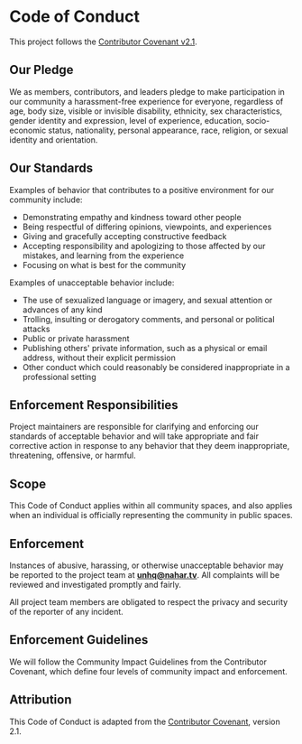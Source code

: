 # Code of Conduct

This project follows the [Contributor Covenant v2.1](https://www.contributor-covenant.org/version/2/1/code_of_conduct/).

## Our Pledge
We as members, contributors, and leaders pledge to make participation in our
community a harassment-free experience for everyone, regardless of age, body
size, visible or invisible disability, ethnicity, sex characteristics, gender
identity and expression, level of experience, education, socio-economic status,
nationality, personal appearance, race, religion, or sexual identity and orientation.

## Our Standards
Examples of behavior that contributes to a positive environment for our community include:
- Demonstrating empathy and kindness toward other people
- Being respectful of differing opinions, viewpoints, and experiences
- Giving and gracefully accepting constructive feedback
- Accepting responsibility and apologizing to those affected by our mistakes,
  and learning from the experience
- Focusing on what is best for the community

Examples of unacceptable behavior include:
- The use of sexualized language or imagery, and sexual attention or advances of any kind
- Trolling, insulting or derogatory comments, and personal or political attacks
- Public or private harassment
- Publishing others' private information, such as a physical or email address, without their explicit permission
- Other conduct which could reasonably be considered inappropriate in a professional setting

## Enforcement Responsibilities
Project maintainers are responsible for clarifying and enforcing our standards of
acceptable behavior and will take appropriate and fair corrective action in response to any
behavior that they deem inappropriate, threatening, offensive, or harmful.

## Scope
This Code of Conduct applies within all community spaces, and also applies when an individual
is officially representing the community in public spaces.

## Enforcement
Instances of abusive, harassing, or otherwise unacceptable behavior may be reported to the
project team at **unhq@nahar.tv**. All complaints will be reviewed and investigated promptly and fairly.

All project team members are obligated to respect the privacy and security of the reporter of any incident.

## Enforcement Guidelines
We will follow the Community Impact Guidelines from the Contributor Covenant, which define four levels of community impact and enforcement.

## Attribution
This Code of Conduct is adapted from the [Contributor Covenant](https://www.contributor-covenant.org),
version 2.1.
